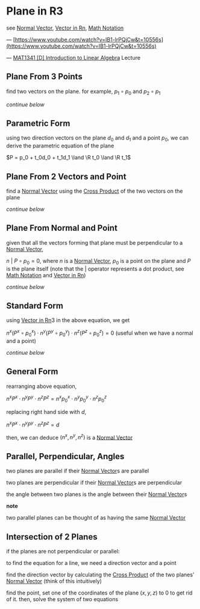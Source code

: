 # Plane in R3

see [Normal Vector](Normal%20Vector%20621a644dca104a24b485d523406f6c9f.md), [Vector in Rn](Vector%20in%20Rn%2003bf7859c4904ae6ae908ec0a06fe6c0.md), [Math Notation](Math%20Notation%207bc4575af1e541d6946b955774161a6a.md)

— [https://www.youtube.com/watch?v=IB1-lrPQjCw&t=10556s](https://www.youtube.com/watch?v=IB1-lrPQjCw&t=10556s)

— [MAT1341 [D] Introduction to Linear Algebra](../MAT1341%20%5BD%5D%20Introduction%20to%20Linear%20Algebra%20f79e4fac26584101a3f05f6d6649728b.md) Lecture

## Plane From 3 Points

find two vectors on the plane. for example, $p_1 \circ p_0$ and $p_2 \circ p_1$

*continue below*

## Parametric Form

using two direction vectors on the plane $d_0$ and $d_1$ and a point $p_0$, we can derive the parametric equation of the plane

$P = p_0 + t_0d_0 + t_1d_1 \land \R t_0 \land \R t_1$

## Plane From 2 Vectors and Point

find a [Normal Vector](Normal%20Vector%20621a644dca104a24b485d523406f6c9f.md) using the [Cross Product](Cross%20Product%202be01b6689df4f0d826cacb6f2a09c1a.md) of the two vectors on the plane

*continue below*

## Plane From Normal and Point

given that all the vectors forming that plane must be perpendicular to a [Normal Vector](Normal%20Vector%20621a644dca104a24b485d523406f6c9f.md),

$n\ |\ P \circ p_0 = 0$, where $n$ is a [Normal Vector](Normal%20Vector%20621a644dca104a24b485d523406f6c9f.md), $p_0$ is a point on the plane and $P$ is the plane itself (note that the $|$ operator represents a dot product, see [Math Notation](Math%20Notation%207bc4575af1e541d6946b955774161a6a.md) and [Vector in Rn](Vector%20in%20Rn%2003bf7859c4904ae6ae908ec0a06fe6c0.md))

*continue below*

## Standard Form

using [Vector in Rn](Vector%20in%20Rn%2003bf7859c4904ae6ae908ec0a06fe6c0.md)3 in the above equation, we get

$n^x (P^x \circ p_0^x) \cdot n^y (P^y \circ p_0^y) \cdot n^z (P^z \circ p_0^z) = 0$ (useful when we have a normal and a point)

*continue below*

## General Form

rearranging above equation,

$n^xP^x \cdot n^yP^y \cdot n^zP^z = n^xp_0^x \cdot n^yp_0^y \cdot n^zp_0^z$

replacing right hand side with $d$,

$n^xP^x \cdot n^yP^y \cdot n^zP^z = d$

then, we can deduce $(n^x, n^y, n^z)$ is a [Normal Vector](Normal%20Vector%20621a644dca104a24b485d523406f6c9f.md)

## Parallel, Perpendicular, Angles

two planes are parallel if their [Normal Vector](Normal%20Vector%20621a644dca104a24b485d523406f6c9f.md)s are parallel

two planes are perpendicular if their [Normal Vector](Normal%20Vector%20621a644dca104a24b485d523406f6c9f.md)s are perpendicular

the angle between two planes is the angle between their [Normal Vector](Normal%20Vector%20621a644dca104a24b485d523406f6c9f.md)s

**note**

two parallel planes can be thought of as having the same [Normal Vector](Normal%20Vector%20621a644dca104a24b485d523406f6c9f.md)

## Intersection of 2 Planes

if the planes are not perpendicular or parallel:

to find the equation for a line, we need a direction vector and a point

find the direction vector by calculating the [Cross Product](Cross%20Product%202be01b6689df4f0d826cacb6f2a09c1a.md) of the two planes’ [Normal Vector](Normal%20Vector%20621a644dca104a24b485d523406f6c9f.md) (think of this intuitively)

find the point, set one of the coordinates of the plane ($x, y, z$) to $0$ to get rid of it. then, solve the system of two equations